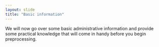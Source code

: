 ```yaml
---
layout: slide
title: "Basic information"
---
```


We will now go over some basic administrative information and provide some practical knowledge that will come in handy before you begin preprocessing.
